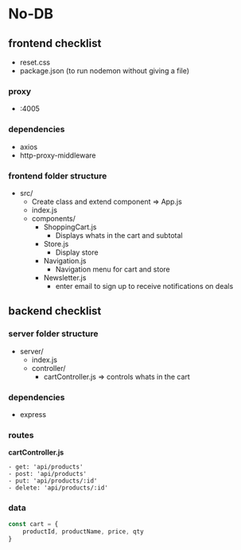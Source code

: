 # No-DB

## frontend checklist
- reset.css
- package.json (to run nodemon without giving a file)

### proxy
- :4005

### dependencies

- axios
- http-proxy-middleware

### frontend folder structure

- src/
    - Create class and extend component => App.js
    - index.js
    - components/
        - ShoppingCart.js
            - Displays whats in the cart and subtotal
        - Store.js 
            - Display store
        - Navigation.js 
            - Navigation menu for cart and store
        - Newsletter.js
            - enter email to sign up to receive notifications on deals

## backend checklist

### server folder structure

- server/
    - index.js
    - controller/
        - cartController.js => controls whats in the cart

### dependencies

- express

### routes

**cartController.js**
    
    - get: 'api/products'
    - post: 'api/products'
    - put: 'api/products/:id'
    - delete: 'api/products/:id'

### data
```js
const cart = {
    productId, productName, price, qty
}
```
